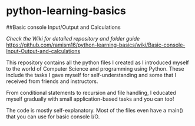 # python-learning-basics
##Basic console Input/Output and Calculations

_Check the Wiki for detailed repository and folder guide_
https://github.com/ramism16/python-learning-basics/wiki/Basic-console-Input-Output-and-calculations

This repository contains all the python files I created as I introduced myself to the world of Computer Science and programming using Python. These include the tasks I gave myself for self-understanding and some that I received from friends and instructors. 

From conditional statements to recursion and file handling, I educated myself gradually with small application-based tasks and you can too! 

The code is mostly self-explanatory. Most of the files even have a main() that you can use for basic console I/O.
